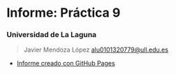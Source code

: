 # Informe: Práctica 9
### Universidad de La Laguna
> Javier Mendoza López
> alu0101320779@ull.edu.es 
- [Informe creado con GitHub Pages](https://ull-esit-inf-dsi-2122.github.io/ull-esit-inf-dsi-21-22-prct09-filesystem-notes-app-alu0101320779/)
